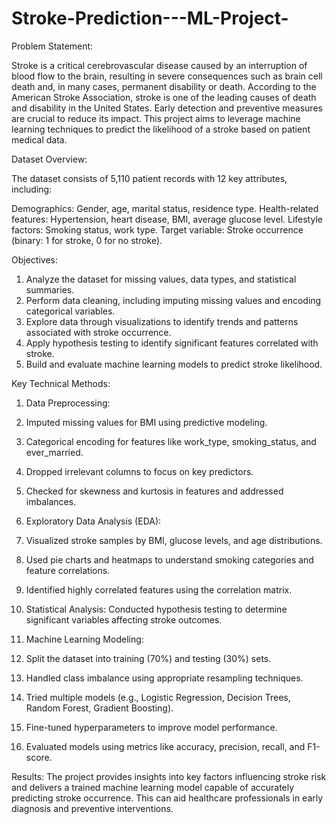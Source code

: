 # Stroke-Prediction---ML-Project-

Problem Statement:

Stroke is a critical cerebrovascular disease caused by an interruption of blood flow to the brain, resulting in severe consequences such as brain cell death and, in many cases, permanent disability or death. According to the American Stroke Association, stroke is one of the leading causes of death and disability in the United States. Early detection and preventive measures are crucial to reduce its impact. This project aims to leverage machine learning techniques to predict the likelihood of a stroke based on patient medical data.

Dataset Overview:

The dataset consists of 5,110 patient records with 12 key attributes, including:

Demographics: Gender, age, marital status, residence type.
Health-related features: Hypertension, heart disease, BMI, average glucose level.
Lifestyle factors: Smoking status, work type.
Target variable: Stroke occurrence (binary: 1 for stroke, 0 for no stroke).

Objectives:

1. Analyze the dataset for missing values, data types, and statistical summaries.
2. Perform data cleaning, including imputing missing values and encoding categorical variables.
3. Explore data through visualizations to identify trends and patterns associated with stroke occurrence.
4. Apply hypothesis testing to identify significant features correlated with stroke.
5. Build and evaluate machine learning models to predict stroke likelihood.

Key Technical Methods:

1. Data Preprocessing:

  1. Imputed missing values for BMI using predictive modeling.
  2. Categorical encoding for features like work_type, smoking_status, and ever_married.
  3. Dropped irrelevant columns to focus on key predictors.
  4. Checked for skewness and kurtosis in features and addressed imbalances.

2. Exploratory Data Analysis (EDA):

  1. Visualized stroke samples by BMI, glucose levels, and age distributions.
  2. Used pie charts and heatmaps to understand smoking categories and feature correlations.
  3. Identified highly correlated features using the correlation matrix.

3. Statistical Analysis:
   Conducted hypothesis testing to determine significant variables affecting stroke outcomes.

4. Machine Learning Modeling:

  1. Split the dataset into training (70%) and testing (30%) sets.
  2. Handled class imbalance using appropriate resampling techniques.
  3. Tried multiple models (e.g., Logistic Regression, Decision Trees, Random Forest, Gradient Boosting).
  4. Fine-tuned hyperparameters to improve model performance.
  5. Evaluated models using metrics like accuracy, precision, recall, and F1-score.

Results:
The project provides insights into key factors influencing stroke risk and delivers a trained machine learning model capable of accurately predicting stroke occurrence. This can aid healthcare professionals in early diagnosis and preventive interventions.
